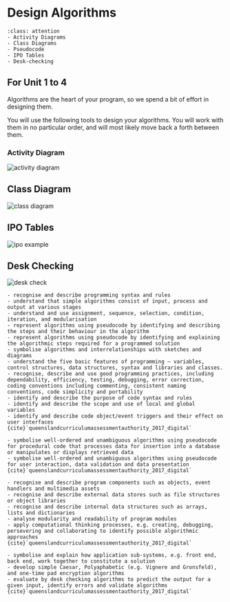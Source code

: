 # Design Algorithms

```{admonition} Tools used:
:class: attention
- Activity Diagrams
- Class Diagrams
- Pseudocode
- IPO Tables
- Desk-checking
```
## For Unit 1 to 4

Algorithms are the heart of your program, so we spend a bit of effort in designing them.

You will use the following tools to design your algorithms. You will work with them in no particular order, and will most likely move back a forth between them.

### Activity Diagram
![activity diagram](./assets/activity.png)

## Class Diagram
![class diagram](./assets/class_diagram.png)

## IPO Tables
![ipo example](./assets/ipo_example.png)

## Desk Checking
![desk check](./assets/desk_check_1.png)

```{admonition} Unit 1 subject matter covered:
- recognise and describe programming syntax and rules
- understand that simple algorithms consist of input, process and output at various stages
- understand and use assignment, sequence, selection, condition, iteration, and modularisation
- represent algorithms using pseudocode by identifying and describing the steps and their behaviour in the algorithm
- represent algorithms using pseudocode by identifying and explaining the algorithmic steps required for a programmed solution
- symbolise algorithms and interrelationships with sketches and diagrams
- understand the five basic features of programming – variables, control structures, data structures, syntax and libraries and classes.
- recognise, describe and use good programming practices, including dependability, efficiency, testing, debugging, error correction, coding conventions including commenting, consistent naming conventions, code simplicity and portability
- identify and describe the purpose of code syntax and rules
- identify and describe the scope and use of local and global variables
- identify and describe code object/event triggers and their effect on user interfaces
{cite}`queenslandcurriculumassessmentauthority_2017_digital`
```

```{admonition} Unit 2 subject matter covered:
- symbolise well-ordered and unambiguous algorithms using pseudocode for procedural code that processes data for insertion into a database or manipulates or displays retrieved data
- symbolise well-ordered and unambiguous algorithms using pseudocode for user interaction, data validation and data presentation
{cite}`queenslandcurriculumassessmentauthority_2017_digital`
```

```{admonition} Unit 3 subject matter covered:
- recognise and describe program components such as objects, event handlers and multimedia assets 
- recognise and describe external data stores such as file structures or object libraries
- recognise and describe internal data structures such as arrays, lists and dictionaries
- analyse modularity and readability of program modules
- apply computational thinking processes, e.g. creating, debugging, persevering and collaborating to identify possible algorithmic approaches
{cite}`queenslandcurriculumassessmentauthority_2017_digital`
```

```{admonition} Unit 4 subject matter covered:
- symbolise and explain how application sub-systems, e.g. front end, back end, work together to constitute a solution
- develop simple Caesar, Polyaphabetic (e.g. Vignere and Gronsfeld), and one-time pad encryption algorithms
- evaluate by desk checking algorithms to predict the output for a given input, identify errors and validate algorithms
{cite}`queenslandcurriculumassessmentauthority_2017_digital`
```